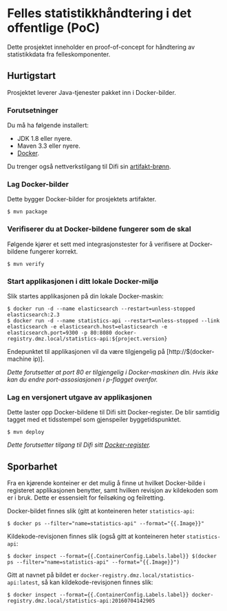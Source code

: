 # Felles statistikkhåndtering i det offentlige (PoC)

Dette prosjektet inneholder en proof-of-concept for håndtering av statistikkdata fra felleskomponenter.

## Hurtigstart

Prosjektet leverer Java-tjenester pakket inn i Docker-bilder.

### Forutsetninger

Du må ha følgende installert:

* JDK 1.8 eller nyere.
* Maven 3.3 eller nyere.
* [Docker](https://www.docker.com/products/docker-toolbox).

Du trenger også nettverkstilgang til Difi sin [artifakt-brønn](http://eid-artifactory.dmz.local:8080).

### Lag Docker-bilder

Dette bygger Docker-bilder for prosjektets artifakter.

```
$ mvn package
```

### Verifiserer du at Docker-bildene fungerer som de skal

Følgende kjører et sett med integrasjonstester for å verifisere at Docker-bildene fungerer korrekt.

```
$ mvn verify
```

### Start applikasjonen i ditt lokale Docker-miljø

Slik startes applikasjonen på din lokale Docker-maskin:

```
$ docker run -d --name elasticsearch --restart=unless-stopped elasticsearch:2.3
$ docker run -d --name statistics-api --restart=unless-stopped --link elasticsearch -e elasticsearch.host=elasticsearch -e elasticsearch.port=9300 -p 80:8080 docker-registry.dmz.local/statistics-api:${project.version}
```

Endepunktet til applikasjonen vil da være tilgjengelig på [http://$(docker-machine ip)].

_Dette forutsetter at port 80 er tilgjengelig i Docker-maskinen din. Hvis ikke kan du endre port-assosiasjonen i
p-flagget ovenfor._

### Lag en versjonert utgave av applikasjonen

Dette laster opp Docker-bildene til Difi sitt Docker-register. De blir samtidig tagget med et tidsstempel som
gjenspeiler byggetidspunktet.

```
$ mvn deploy
```

_Dette forutsetter tilgang til Difi sitt [Docker-register](docker-registry.dmz.local)._

## Sporbarhet

Fra en kjørende konteiner er det mulig å finne ut hvilket Docker-bilde i registeret applikasjonen benytter, samt
hvilken revisjon av kildekoden som er i bruk. Dette er essensielt for feilsøking og feilretting.
 
Docker-bildet finnes slik (gitt at konteineren heter ``statistics-api``:
```
$ docker ps --filter="name=statistics-api" --format="{{.Image}}"
```

Kildekode-revisjonen finnes slik (også gitt at konteineren heter ``statistics-api``:
```
$ docker inspect --format={{.ContainerConfig.Labels.label}} $(docker ps --filter="name=statistics-api" --format="{{.Image}}")
```

Gitt at navnet på bildet er ``docker-registry.dmz.local/statistics-api:latest``, så kan kildekode-revisjonen finnes slik:
```
$ docker inspect --format={{.ContainerConfig.Labels.label}} docker-registry.dmz.local/statistics-api:20160704142905
```
